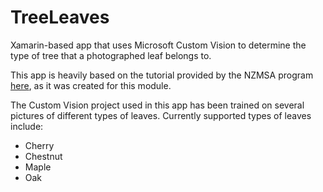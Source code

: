 # TreeLeaves
Xamarin-based app that uses Microsoft Custom Vision to determine the type of tree that a photographed leaf belongs to.

This app is heavily based on the tutorial provided by the NZMSA program [here](https://github.com/NZMSA/2017-Phase-1-Module-2), as it was created for this module.

The Custom Vision project used in this app has been trained on several pictures of different types of leaves. Currently supported types of leaves include:

- Cherry
- Chestnut
- Maple
- Oak
